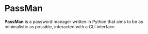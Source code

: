 # PassMan
**PassMan** is a password manager written in Python that aims to be as minimalistic as possible, interacted with a CLI interface.